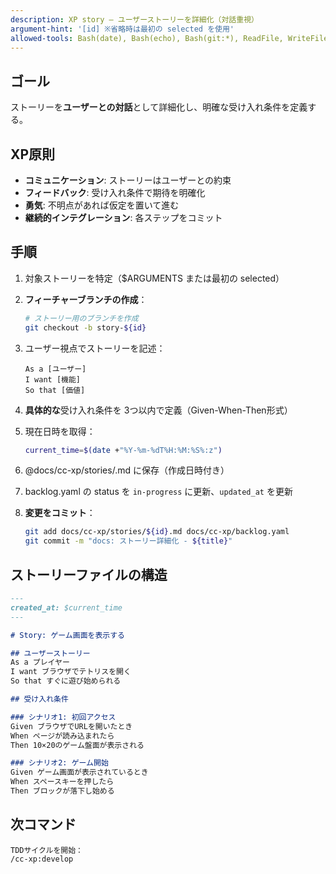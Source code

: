 ```yaml
---
description: XP story – ユーザーストーリーを詳細化（対話重視）
argument-hint: '[id] ※省略時は最初の selected を使用'
allowed-tools: Bash(date), Bash(echo), Bash(git:*), ReadFile, WriteFile
---
```


## ゴール

ストーリーを**ユーザーとの対話**として詳細化し、明確な受け入れ条件を定義する。

## XP原則

- **コミュニケーション**: ストーリーはユーザーとの約束
- **フィードバック**: 受け入れ条件で期待を明確化
- **勇気**: 不明点があれば仮定を置いて進む
- **継続的インテグレーション**: 各ステップをコミット

## 手順

1. 対象ストーリーを特定（$ARGUMENTS または最初の selected）

2. **フィーチャーブランチの作成**：
   ```bash
   # ストーリー用のブランチを作成
   git checkout -b story-${id}
   ```

3. ユーザー視点でストーリーを記述：
   ```
   As a [ユーザー]
   I want [機能]
   So that [価値]
   ```

4. **具体的な**受け入れ条件を 3つ以内で定義（Given-When-Then形式）

5. 現在日時を取得：
   ```bash
   current_time=$(date +"%Y-%m-%dT%H:%M:%S%:z")
   ```

6. @docs/cc-xp/stories/<id>.md に保存（作成日時付き）

7. backlog.yaml の status を `in-progress` に更新、`updated_at` を更新

8. **変更をコミット**：
   ```bash
   git add docs/cc-xp/stories/${id}.md docs/cc-xp/backlog.yaml
   git commit -m "docs: ストーリー詳細化 - ${title}"
   ```

## ストーリーファイルの構造

```markdown
---
created_at: $current_time
---

# Story: ゲーム画面を表示する

## ユーザーストーリー
As a プレイヤー
I want ブラウザでテトリスを開く
So that すぐに遊び始められる

## 受け入れ条件

### シナリオ1: 初回アクセス
Given ブラウザでURLを開いたとき
When ページが読み込まれたら
Then 10×20のゲーム盤面が表示される

### シナリオ2: ゲーム開始
Given ゲーム画面が表示されているとき
When スペースキーを押したら
Then ブロックが落下し始める
```

## 次コマンド

```text
TDDサイクルを開始：
/cc-xp:develop
```
